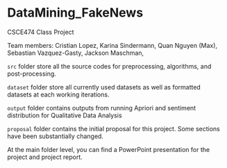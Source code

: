 # DataMining_FakeNews
CSCE474 Class Project

Team members: Cristian Lopez, Karina Sindermann, Quan Nguyen (Max), Sebastian Vazquez-Gasty, Jackson Maschman, 

`src` folder store all the source codes for preprocessing, algorithms, and post-processing.

`dataset` folder store all currently used datasets as well as formatted datasets at each working iterations. 

`output` folder contains outputs from running Apriori and sentiment distribution for Qualitative Data Analysis

`proposal` folder contains the initial proposal for this project. Some sections have been substantially changed. 

At the main folder level, you can find a PowerPoint presentation for the project and project report. 
